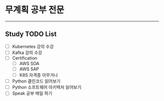 # 무계획 공부 전문

---
## Study TODO List

- [ ] Kubernetes 강의 수강
- [ ] Kafka 강의 수강
- [ ] Certification
    - [ ] AWS SOA
    - [ ] AWS SAP
    - [ ] K8S 자격증 아무거나
- [ ] Python 클린코드 읽어보기
- [ ] Python 소프트웨어 아키텍처 읽어보기
- [ ] Speak 공부 매일 하기